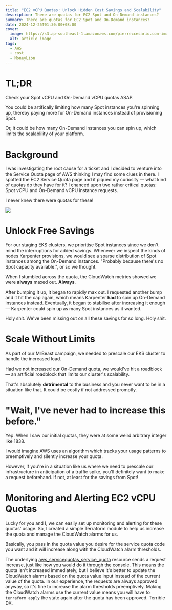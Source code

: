 ```yaml
---
title: "EC2 vCPU Quotas: Unlock Hidden Cost Savings and Scalability"
description: There are quotas for EC2 Spot and On-Demand instances?
summary: There are quotas for EC2 Spot and On-Demand instances?
date: 2024-12-25T01:30:00+08:00
cover:
  image: https://s3.ap-southeast-1.amazonaws.com/pierreccesario.com-images/blog/ec2-vcpu-service-quota/banner.webp
  alt: article image
tags:
  - AWS
  - cost
  - MoneyLion
---
```


[screenshot]: https://s3.ap-southeast-1.amazonaws.com/pierreccesario.com-images/blog/ec2-vcpu-service-quota/screenshot.webp

# TL;DR

Check your Spot vCPU and On-Demand vCPU quotas ASAP.

You could be artifically limiting how many Spot instances you're spinning up, thereby paying more for On-Demand instances instead of provisioning Spot.

Or, it could be how many On-Demand instances you can spin up, which limits the scalablility of your platform.

# Background

I was investigating the root cause for a ticket and I decided to venture into the Service Quota page of AWS thinking I may find some clues in there.
I spotted the EC2 Service Quota page and it piqued my curiosity — what kind of quotas do they have for it?
I chanced upon two rather critical quotas: Spot vCPU and On-Demand vCPU instance requests.

I never knew there were quotas for these!

![][screenshot]

# Unlock Free Savings

For our staging EKS clusters, we prioritise Spot instances since we don't mind the interruptions for added savings.
Whenever we inspect the kinds of nodes Karpenter provisions, we would see a sparse distribution of Spot instances among the On-Demand instances.
"Probably because there's no Spot capacity available.", or so we thought.

When I stumbled across the quota, the CloudWatch metrics showed we were **always** maxed out. **Always**.

After bumping it up, it began to rapidly max out.
I requested another bump and it hit the cap again, which means Karpenter **had** to spin up On-Demand instances instead.
Eventually, it began to stabilise after increasing it enough — Karpenter could spin up as many Spot instances as it wanted.

Holy shit. We've been missing out on all these savings for so long. Holy shit.

# Scale Without Limits

As part of our MrBeast campaign, we needed to prescale our EKS cluster to handle the increased load.

Had we not increased our On-Demand quota, we would've hit a roadblock — an artificial roadblock that limits our cluster's scalability.

That's absolutely **detrimental** to the business and you never want to be in a situation like that. It could be costly if not addressed promptly.

# "Wait, I've never had to increase this before."

Yep.
When I saw our initial quotas, they were at some weird arbitrary integer like 1838.

I would imagine AWS uses an algorithm which tracks your usage patterns to preemptively and silently increase your quota.

However, if you're in a situation like us where we need to prescale our infrastructure in anticipation of a traffic spike, you'll definitely want to make a request beforehand.
If not, at least for the savings from Spot!

# Monitoring and Alerting EC2 vCPU Quotas

Lucky for you and I, we can easily set up monitoring and alerting for these quotas' usage.
So, I created a simple Terraform module to help us increase the quota and manage the CloudWatch alarms for us.

Basically, you pass in the quota value you desire for the service quota code you want and it will increase along with the CloudWatch alarm thresholds.

The underlying [aws_servicequotas_service_quota](https://registry.terraform.io/providers/hashicorp/aws/latest/docs/resources/servicequotas_service_quota) resource sends a request increase, just like how you would do it through the console.
This means the quota isn't increased immediately, but I believe it's better to update the CloudWatch alarms based on the quota value input instead of the current value of the quota.
In our experience, the requests are always approved anyway, so it's fine to increase the alarm thresholds preemptively.
Making the CloudWatch alarms use the current value means you will have to `terraform apply` the state again after the quota has been approved.
Terrible DX.
